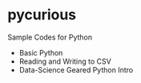# pycurious

Sample Codes for Python

- Basic Python
- Reading and Writing to CSV
- Data-Science Geared Python Intro